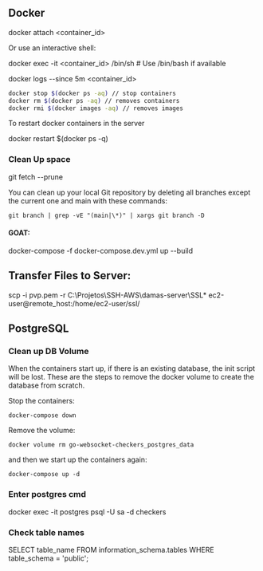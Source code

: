 ## Docker

docker attach <container_id>

Or use an interactive shell:

docker exec -it <container_id> /bin/sh  # Use /bin/bash if available


docker logs --since 5m <container_id>

```bash
docker stop $(docker ps -aq) // stop containers
docker rm $(docker ps -aq) // removes containers
docker rmi $(docker images -aq) // removes images
```

To restart docker containers in the server 

docker restart $(docker ps -q)


### Clean Up space

git fetch --prune


You can clean up your local Git repository by deleting all branches except the current one and main with these commands:

    git branch | grep -vE "(main|\*)" | xargs git branch -D


#### GOAT:

docker-compose -f docker-compose.dev.yml up --build



## Transfer Files to Server:

scp -i pvp.pem -r C:\Projetos\SSH-AWS\damas-server\SSL\* ec2-user@remote_host:/home/ec2-user/ssl/



## PostgreSQL

### Clean up DB Volume
When the containers start up, if there is an existing database, the init script will be lost.
These are the steps to remove the docker volume to create the database from scratch.

Stop the containers:

```
docker-compose down
```

Remove the volume:

```
docker volume rm go-websocket-checkers_postgres_data
```

and then we start up the containers again:

```
docker-compose up -d
```


### Enter postgres cmd

docker exec -it postgres psql -U sa -d checkers

### Check table names

SELECT table_name FROM information_schema.tables WHERE table_schema = 'public';